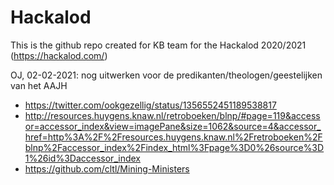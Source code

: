 # Hackalod
This is the github repo created for KB team for the Hackalod 2020/2021 (https://hackalod.com/) 


OJ, 02-02-2021: nog uitwerken voor de predikanten/theologen/geestelijken van het AAJH
* https://twitter.com/ookgezellig/status/1356552451189538817
* http://resources.huygens.knaw.nl/retroboeken/blnp/#page=119&accessor=accessor_index&view=imagePane&size=1062&source=4&accessor_href=http%3A%2F%2Fresources.huygens.knaw.nl%2Fretroboeken%2Fblnp%2Faccessor_index%2Findex_html%3Fpage%3D0%26source%3D1%26id%3Daccessor_index
* https://github.com/cltl/Mining-Ministers

